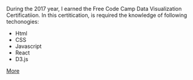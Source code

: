 <img class="img-responsive" src="/images/certifications/fcc-data-visualization.png" alt="">

<p>During the 2017 year, I earned the Free Code Camp Data Visualization Certificatiion. In this certitication, is required the knowledge of following techonogies:</p>

<ul>
  <li>Html</li>
  <li>CSS</li>
  <li>Javascript</li>
  <li>React</li>
  <li>D3.js</li>
</ul>

<a href="/en/courses/fcc-data-visualization">More</a>